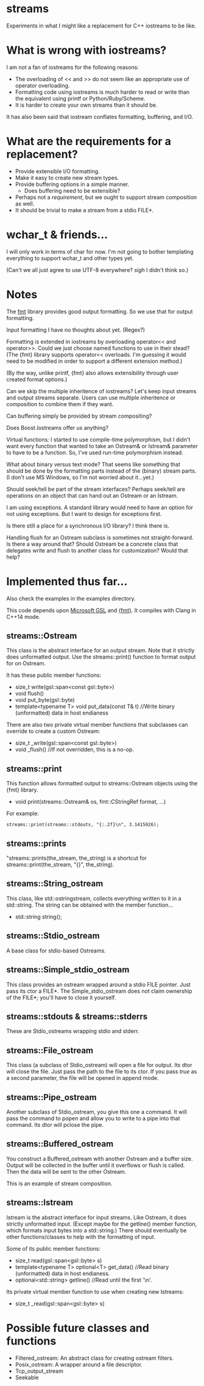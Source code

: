 # streams

Experiments in what I might like a replacement for C++ iostreams to be like.

# What is wrong with iostreams?

I am not a fan of iostreams for the following reasons:

* The overloading of &lt;&lt; and &gt;&gt; do not seem like an appropriate use of operator overloading.
* Formatting code using iostreams is much harder to read or write than the equivalent using printf or Python/Ruby/Scheme.
* It is harder to create your own streams than it should be.

It has also been said that iostream conflates formatting, buffering, and I/O.

# What are the requirements for a replacement?

* Provide extensible I/O formatting.
* Make it easy to create new stream types.
* Provide buffering options in a simple manner.
  * Does buffering need to be extensible?
* Perhaps not a _requirement_, but we ought to support stream composition as well.
* It should be trivial to make a stream from a stdio FILE\*.

# wchar\_t &amp; friends...

I will only work in terms of char for now. I'm not going to bother templating everything to support wchar\_t and other types yet.

(Can't we all just agree to use UTF-8 everywhere? _sigh_ I didn't think so.)

# Notes

The [fmt](http://fmtlib.net/latest/index.html) library provides good output formatting. So we use that for output formatting.

Input formatting I have no thoughts about yet. (Regex?)

Formatting is extended in iostreams by overloading operator&lt;&lt; and operator&gt;&gt;. Could we just choose named functions to use in their stead? (The {fmt} library supports operator&lt;&lt; overloads. I'm guessing it would need to be modified in order to support a different extension method.)

(By the way, unlike printf, {fmt} also allows extensibility through user created format options.)

Can we skip the multiple inheritence of iostreams? Let's keep input streams and output streams separate. Users can use multiple inheritence or composition to combine them if they want.

Can buffering simply be provided by stream compositing?

Does Boost.Iostreams offer us anything?

Virtual functions: I started to use compile-time polymorphism, but I didn't want every function that wanted to take an Ostream& or Istream& parameter to have to be a function. So, I've used run-time polymorphism instead.

What about binary versus text mode? That seems like something that should be done by the formatting parts instead of the (binary) stream parts. (I don't use MS Windows, so I'm not worried about it...yet.)

Should seek/tell be part of the stream interfaces? Perhaps seek/tell are operations on an object that can hand out an Ostream or an Istream.

I am using exceptions. A standard library would need to have an option for not using exceptions. But I want to design for exceptions first.

Is there still a place for a synchronous I/O library? I think there is.

Handling flush for an Ostream subclass is sometimes not straight-forward. Is there a way around that? Should Ostream be a concrete class that delegates write and flush to another class for customization? Would that help?

# Implemented thus far...

Also check the examples in the examples directory.

This code depends upon [Microsoft GSL](https://github.com/Microsoft/GSL) and [{fmt}](http://fmtlib.net/latest/index.html). It compiles with Clang in C++14 mode.

## streams::Ostream

This class is the abstract interface for an output stream. Note that it strictly does unformatted output. Use the streams::print() function to format output for on Ostream.

It has these public member functions:

* size\_t write(gsl::span&lt;const gsl::byte&gt;)
* void flush()
* void put\_byte(gsl::byte)
* template&lt;typename T&gt; void put\_data(const T& t) //Write binary (unformatted) data in host endianess

There are also two private virtual member functions that subclasses can override to create a custom Ostream:

* size\_t \_write(gsl::span&lt;const gsl::byte&gt;)
* void \_flush() //If not overridden, this is a no-op.

## streams::print

This function allows formatted output to streams::Ostream objects using the {fmt} library.

* void print(streams::Ostream& os, fmt::CStringRef format, ...)

For example:

    streams::print(streams::stdouts, "{:.2f}\n", 3.1415926);

## streams::prints

"streams::prints(the\_stream, the\_string) is a shortcut for streams::print(the\_stream, "{}", the\_string).

## streams::String\_ostream

This class, like std::ostringstream, collects everything written to it in a std::string. The string can be obtained with the member function...

* std::string string();

## streams::Stdio\_ostream

A base class for stdio-based Ostreams.

## streams::Simple\_stdio\_ostream

This class provides an ostream wrapped around a stdio FILE pointer. Just pass its ctor a FILE\*. The Simple\_stdio\_ostream does not claim ownership of the FILE\*; you'll have to close it yourself.

## streams::stdouts &amp; streams::stderrs

These are Stdio\_ostreams wrapping stdio and stderr.

## streams::File\_ostream

This class (a subclass of Stdio\_ostream) will open a file for output. Its dtor will close the file. Just pass the path to the file to its ctor. If you pass _true_ as a second parameter, the file will be opened in append mode.

## streams::Pipe\_ostream

Another subclass of Stdio\_ostream, you give this one a command. It will pass the command to popen and allow you to write to a pipe into that command. Its dtor will pclose the pipe.

## streams::Buffered\_ostream

You construct a Buffered\_ostream with another Ostream and a buffer size. Output will be collected in the buffer until it overflows or flush is called. Then the data will be sent to the other Ostream.

This is an example of stream composition.

## streams::Istream

Istream is the abstract interface for input streams. Like Ostream, it does strictly unformatted input. (Except maybe for the getline() member function, which formats input bytes into a std::string.) There should eventually be other functions/classes to help with the formatting of input.

Some of its public member functions:

* size\_t read(gsl::span&lt;gsl::byte&gt; s)
* template&lt;typename T&gt; optional&lt;T&gt; get\_data() //Read binary (unformatted) data in host endianess.
* optional&lt;std::string&gt; getline() //Read until the first '\n'.

Its private virtual member function to use when creating new Istreams:

* size\_t \_read(gsl::span&lt;gsl::byte&gt; s)

# Possible future classes and functions

* Filtered\_ostream: An abstract class for creating ostream filters.
* Posix\_ostream: A wrapper around a file descriptor.
* Tcp\_output\_stream
* Seekable

